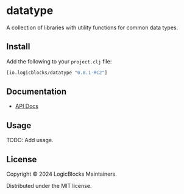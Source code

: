 # datatype

A collection of libraries with utility functions for common data types.

## Install

Add the following to your `project.clj` file:

```clj
[io.logicblocks/datatype "0.0.1-RC2"]
```

## Documentation

* [API Docs](http://logicblocks.github.io/datatype)

## Usage

TODO: Add usage.

## License

Copyright © 2024 LogicBlocks Maintainers.

Distributed under the MIT license.
